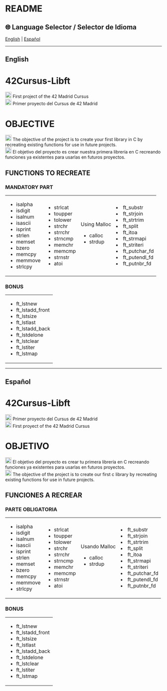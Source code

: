 # README

## 🌐 Language Selector / Selector de Idioma

[English](#english) | [Español](#español)

---

## <a name="english"></a>English

# 42Cursus-Libft
<p>
<img src="https://cdn-icons-png.flaticon.com/512/317/317316.png" width="20px"/> First project of the 42 Madrid Cursus<br>
<img src="https://cdn-icons-png.flaticon.com/512/6737/6737832.png" width="20px"/> Primer proyecto del Cursus de 42 Madrid
</p>
<h1>OBJECTIVE</h1>
<p>
<img src="https://cdn-icons-png.flaticon.com/512/317/317316.png" width="20px"/> The objective of the project is to create your first library in C by recreating existing functions for use in future projects.<br>
<img src="https://cdn-icons-png.flaticon.com/512/6737/6737832.png" width="20px"/> El objetivo del proyecto es crear nuestra primera librería en C recreando funciones ya existentes para usarlas en futuros proyectos.
</p>

## FUNCTIONS TO RECREATE

### MANDATORY PART
<p>
<table>
<tr>
<td>
<ul>
<li>isalpha</li>
<li>isdigit</li>
<li>isalnum</li>
<li>isascii</li>
<li>isprint</li>
<li>strlen</li>
<li>memset</li>
<li>bzero</li>
<li>memcpy</li>
<li>memmove</li>
<li>strlcpy</li>
</ul>
</td>
<td>
<ul>
<li>strlcat</li>
<li>toupper</li>
<li>tolower</li>
<li>strchr</li>
<li>strrchr</li>
<li>strncmp</li>
<li>memchr</li>
<li>memcmp</li>
<li>strnstr</li>
<li>atoi</li>
</ul>
</td>
<td>
Using Malloc
<ul>
<li>calloc</li>
<li>strdup</li>
</ul>
</td>
<td>
<li>ft_substr</li>
<li>ft_strjoin</li>
<li>ft_strtrim</li>
<li>ft_split</li>
<li>ft_itoa</li>
<li>ft_strmapi</li>
<li>ft_striteri</li>
<li>ft_putchar_fd</li>
<li>ft_putendl_fd</li>
<li>ft_putnbr_fd</li>
</td>
</tr>
</table>
</p>

### BONUS

<table>
<tr>
<td>
<ul>
<li>ft_lstnew</li>
<li>ft_lstadd_front</li>
<li>ft_lstsize</li>
<li>ft_lstlast</li>
<li>ft_lstadd_back</li>
<li>ft_lstdelone</li>
<li>ft_lstclear</li>
<li>ft_lstiter</li>
<li>ft_lstmap</li>
</ul>
</td>
</tr>
</table>

---

## <a name="español"></a>Español

# 42Cursus-Libft
<p>
<img src="https://cdn-icons-png.flaticon.com/512/317/317316.png" width="20px"/> Primer proyecto del Cursus de 42 Madrid<br>
<img src="https://cdn-icons-png.flaticon.com/512/6737/6737832.png" width="20px"/> First proyect of the 42 Madrid Cursus
</p>
<h1>OBJETIVO</h1>
<p>
<img src="https://cdn-icons-png.flaticon.com/512/317/317316.png" width="20px"/> El objetivo del proyecto es crear tu primera librería en C recreando funciones ya existentes para usarlas en futuros proyectos.<br>
<img src="https://cdn-icons-png.flaticon.com/512/6737/6737832.png" width="20px"/> The objective of the project is to create our first c library by recreating existing functions for use in future projects.
</p>

## FUNCIONES A RECREAR

### PARTE OBLIGATORIA
<p>
<table>
<tr>
<td>
<ul>
<li>isalpha</li>
<li>isdigit</li>
<li>isalnum</li>
<li>isascii</li>
<li>isprint</li>
<li>strlen</li>
<li>memset</li>
<li>bzero</li>
<li>memcpy</li>
<li>memmove</li>
<li>strlcpy</li>
</ul>
</td>
<td>
<ul>
<li>strlcat</li>
<li>toupper</li>
<li>tolower</li>
<li>strchr</li>
<li>strrchr</li>
<li>strncmp</li>
<li>memchr</li>
<li>memcmp</li>
<li>strnstr</li>
<li>atoi</li>
</ul>
</td>
<td>
Usando Malloc
<ul>
<li>calloc</li>
<li>strdup</li>
</ul>
</td>
<td>
<li>ft_substr</li>
<li>ft_strjoin</li>
<li>ft_strtrim</li>
<li>ft_split</li>
<li>ft_itoa</li>
<li>ft_strmapi</li>
<li>ft_striteri</li>
<li>ft_putchar_fd</li>
<li>ft_putendl_fd</li>
<li>ft_putnbr_fd</li>
</td>
</tr>
</table>
</p>

### BONUS

<table>
<tr>
<td>
<ul>
<li>ft_lstnew</li>
<li>ft_lstadd_front</li>
<li>ft_lstsize</li>
<li>ft_lstlast</li>
<li>ft_lstadd_back</li>
<li>ft_lstdelone</li>
<li>ft_lstclear</li>
<li>ft_lstiter</li>
<li>ft_lstmap</li>
</ul>
</td>
</tr>
</table>

